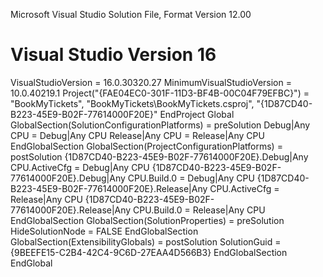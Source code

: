 Microsoft Visual Studio Solution File, Format Version 12.00
# Visual Studio Version 16
VisualStudioVersion = 16.0.30320.27
MinimumVisualStudioVersion = 10.0.40219.1
Project("{FAE04EC0-301F-11D3-BF4B-00C04F79EFBC}") = "BookMyTickets", "BookMyTickets\BookMyTickets.csproj", "{1D87CD40-B223-45E9-B02F-77614000F20E}"
EndProject
Global
	GlobalSection(SolutionConfigurationPlatforms) = preSolution
		Debug|Any CPU = Debug|Any CPU
		Release|Any CPU = Release|Any CPU
	EndGlobalSection
	GlobalSection(ProjectConfigurationPlatforms) = postSolution
		{1D87CD40-B223-45E9-B02F-77614000F20E}.Debug|Any CPU.ActiveCfg = Debug|Any CPU
		{1D87CD40-B223-45E9-B02F-77614000F20E}.Debug|Any CPU.Build.0 = Debug|Any CPU
		{1D87CD40-B223-45E9-B02F-77614000F20E}.Release|Any CPU.ActiveCfg = Release|Any CPU
		{1D87CD40-B223-45E9-B02F-77614000F20E}.Release|Any CPU.Build.0 = Release|Any CPU
	EndGlobalSection
	GlobalSection(SolutionProperties) = preSolution
		HideSolutionNode = FALSE
	EndGlobalSection
	GlobalSection(ExtensibilityGlobals) = postSolution
		SolutionGuid = {9BEEFE15-C2B4-42C4-9C6D-27EAA4D566B3}
	EndGlobalSection
EndGlobal
